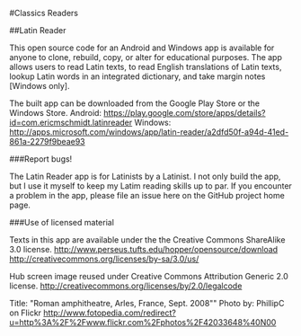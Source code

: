 #Classics Readers

##Latin Reader

This open source code for an Android and Windows app is available for anyone to clone, rebuild, copy, or alter for educational purposes. The app allows users to read Latin texts, to read English translations of Latin texts, lookup Latin words in an integrated dictionary, and take margin notes [Windows only].

The built app can be downloaded from the Google Play Store or the Windows Store. 
Android: https://play.google.com/store/apps/details?id=com.ericmschmidt.latinreader
Windows: http://apps.microsoft.com/windows/app/latin-reader/a2dfd50f-a94d-41ed-861a-2279f9beae93

###Report bugs!

The Latin Reader app is for Latinists by a Latinist. I not only build the app, but I use it myself to keep my Latim reading skills up to par. If you encounter a problem in the app, please file an issue here on the GitHub project home page.

###Use of licensed material

Texts in this app are available under the the Creative Commons ShareAlike 3.0 license.
http://www.perseus.tufts.edu/hopper/opensource/download
http://creativecommons.org/licenses/by-sa/3.0/us/

Hub screen image reused under Creative Commons Attribution Generic 2.0 license.
http://creativecommons.org/licenses/by/2.0/legalcode

Title: "Roman amphitheatre, Arles, France, Sept. 2008""
Photo by: PhillipC on Flickr
http://www.fotopedia.com/redirect?u=http%3A%2F%2Fwww.flickr.com%2Fphotos%2F42033648%40N00


